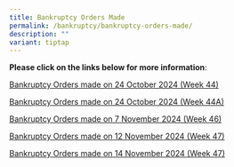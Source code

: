 ```yaml
---
title: Bankruptcy Orders Made
permalink: /bankruptcy/bankruptcy-orders-made/
description: ""
variant: tiptap
---
```

<p><strong>Please click on the links below for more information</strong>:</p>
<p></p>
<p><a href="/files/BOs Made/Bankruptcy_Orders_made_on_24_October_2024__Week_44_.pdf" rel="noopener nofollow" target="_blank">Bankruptcy Orders made on 24 October 2024 (Week 44)</a>
</p>
<p><a href="/files/BOs Made/Bankruptcy_Orders_made_on_24_October_2024__Week_44A_.pdf" rel="noopener nofollow" target="_blank">Bankruptcy Orders made on 24 October 2024 (Week 44A)</a>
</p>
<p><a href="/files/BOs Made/Bankruptcy_Orders_made_on_7_November_2024__Week_46_.pdf" rel="noopener nofollow" target="_blank">Bankruptcy Orders made on 7 November 2024 (Week 46)</a>
</p>
<p><a href="/files/BOs Made/Bankruptcy_Orders_made_on_12_November_2024__Week_47_.pdf" rel="noopener nofollow" target="_blank">Bankruptcy Orders made on 12 November 2024 (Week 47)</a>
</p>
<p><a href="/files/BOs Made/Bankruptcy_Orders_made_on_14_November_2024__Week_47_.pdf" rel="noopener nofollow" target="_blank">Bankruptcy Orders made on 14 November 2024 (Week 47)</a>
</p>
<p></p>